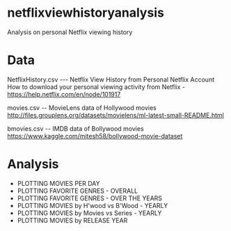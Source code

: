 # netflixviewhistoryanalysis
Analysis on personal Netflix viewing history

# Data 
NetflixHistory.csv --- Netflix View History from Personal Netflix Account
How to download your personal viewing activity from Netflix - https://help.netflix.com/en/node/101917

movies.csv -- MovieLens data of Hollywood movies 
http://files.grouplens.org/datasets/movielens/ml-latest-small-README.html

bmovies.csv -- IMDB data of Bollywood movies
https://www.kaggle.com/mitesh58/bollywood-movie-dataset


# Analysis 

* PLOTTING MOVIES PER DAY
* PLOTTING FAVORITE GENRES - OVERALL
* PLOTTING FAVORITE GENRES - OVER THE YEARS
* PLOTTING MOVIES by H'wood vs B'Wood - YEARLY
* PLOTTING MOVIES by Movies vs Series - YEARLY
* PLOTTING MOVIES by RELEASE YEAR
